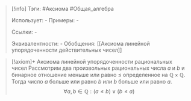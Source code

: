 > [!info]
> Тэги: #Аксиома #Общая_алгебра  
> 
> Использует: *-*
> Примеры: *-*
> 
> Ссылки: *-*
> 
> Эквивалентности: *-*
> Обобщения: [[Аксиомa линейной упорядоченности действительных чисел]]

> [!axiom]+ Аксиомa линейной упорядоченности рациональных чисел
> Рассмотрим два произвольных рациональных числа $a$ и $b$ и бинарное отношение меньше или равно $\leqslant$ определенное на $\mathbb{Q \times Q}$. Тогда число $a$ больше или равно $b$ или $b$ больше или равно $a$. 
> $$\forall a, b \in \mathbb Q: (a \leqslant b) \lor (b \leqslant a)$$